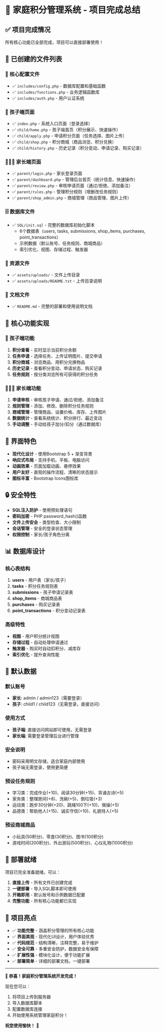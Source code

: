 # 🎉 家庭积分管理系统 - 项目完成总结

## ✅ 项目完成情况

所有核心功能已全部完成，项目可以直接部署使用！

## 📁 已创建的文件列表

### 🔧 核心配置文件
- ✅ `includes/config.php` - 数据库配置和基础函数
- ✅ `includes/functions.php` - 业务逻辑函数库
- ✅ `includes/auth.php` - 用户认证系统

### 🧒 孩子端页面
- ✅ `index.php` - 系统入口页面（登录选择）
- ✅ `child/home.php` - 孩子端首页（积分展示、快速操作）
- ✅ `child/apply.php` - 申请积分页面（任务选择、图片上传）
- ✅ `child/shop.php` - 积分商城（商品浏览、积分兑换）
- ✅ `child/history.php` - 历史记录（积分变动、申请记录、购买记录）

### 👨‍👩‍👧 家长端页面
- ✅ `parent/login.php` - 家长登录页面
- ✅ `parent/dashboard.php` - 管理后台首页（统计信息、快速操作）
- ✅ `parent/review.php` - 审核申请页面（通过/拒绝、添加备注）
- ✅ `parent/rules.php` - 管理积分规则（增删改任务规则）
- ✅ `parent/shop_admin.php` - 商城管理（商品管理、图片上传）

### 🗄️ 数据库文件
- ✅ `SQL/init.sql` - 完整的数据库初始化脚本
  - 6个数据表（users, tasks, submissions, shop_items, purchases, point_transactions）
  - 示例数据（默认账号、任务规则、商城商品）
  - 索引优化、视图、存储过程、触发器

### 📁 资源文件
- ✅ `assets/uploads/` - 文件上传目录
- ✅ `assets/uploads/README.txt` - 上传目录说明

### 📖 文档文件
- ✅ `README.md` - 完整的部署和使用说明文档

## 🚀 核心功能实现

### 🧒 孩子端功能
1. **积分查看** - 实时显示当前积分余额
2. **任务申请** - 选择任务、上传证明图片、提交申请
3. **积分商城** - 浏览商品、用积分兑换物品
4. **历史记录** - 查看积分变动、申请状态、购买记录
5. **任务规则** - 按分类浏览所有可获得的积分任务

### 👨‍👩‍👧 家长端功能
1. **申请审核** - 审核孩子申请、通过/拒绝、添加备注
2. **规则管理** - 添加、修改、删除积分任务规则
3. **商城管理** - 管理商品、设置价格、库存、上传图片
4. **数据统计** - 查看系统统计、积分排行、最近变动
5. **手动调整** - 手动给孩子加分/扣分（通过数据库）

## 🎨 界面特色

- **现代化设计** - 使用Bootstrap 5 + 渐变背景
- **响应式布局** - 支持手机、平板、电脑访问
- **动画效果** - 页面加载动画、悬停效果
- **用户友好** - 直观的操作流程、清晰的状态提示
- **图标丰富** - Bootstrap Icons图标库

## 🔒 安全特性

- **SQL注入防护** - 使用预处理语句
- **密码加密** - PHP password_hash()函数
- **文件上传安全** - 类型检查、大小限制
- **会话管理** - 安全的登录状态管理
- **权限控制** - 家长/孩子角色分离

## 📊 数据库设计

### 核心表结构
1. **users** - 用户表（家长/孩子）
2. **tasks** - 积分任务规则表
3. **submissions** - 孩子申请记录表
4. **shop_items** - 商城商品表
5. **purchases** - 购买记录表
6. **point_transactions** - 积分变动记录表

### 高级特性
- **视图** - 用户积分统计视图
- **存储过程** - 自动处理申请通过
- **触发器** - 购买时自动扣积分、减库存
- **索引优化** - 提升查询性能

## 🎯 默认数据

### 默认账号
- **家长**: admin / admin123（需要登录）
- **孩子**: child1 / child123（无需登录，直接访问）

### 使用方式
- **孩子端**: 直接访问网站即可使用，无需登录
- **家长端**: 需要登录管理后台进行管理

### 安全说明
- 密码采用明文存储，适合家庭内部使用
- 孩子端无需登录，使用更简便

### 预设任务规则
- 学习类：完成作业(+10)、阅读30分钟(+15)、背诵古诗(+5)
- 家务类：整理房间(+8)、洗碗(+5)、倒垃圾(+3)
- 运动类：跑步30分钟(+20)、跳绳100下(+10)、做操(+5)
- 品德类：帮助他人(+15)、诚实守信(+10)、礼貌待人(+5)

### 预设商城商品
- 小玩具(50积分)、零食(30积分)、图书(100积分)
- 游戏时间(200积分)、外出游玩(500积分)、心仪礼物(1000积分)

## 🚀 部署就绪

项目已完全准备就绪，可以：

1. **直接上传** - 所有文件已创建完成
2. **一键部署** - 导入SQL脚本即可使用
3. **开箱即用** - 默认账号和示例数据已配置
4. **完整功能** - 所有核心功能都已实现

## 🎉 项目亮点

- ✅ **功能完整** - 涵盖积分管理的所有核心功能
- ✅ **界面美观** - 现代化UI设计，用户体验优秀
- ✅ **代码规范** - 结构清晰，注释完整，易于维护
- ✅ **安全可靠** - 多重安全防护，数据安全有保障
- ✅ **扩展性强** - 模块化设计，便于功能扩展
- ✅ **部署简单** - 详细的部署文档，一键部署

---

**🎊 恭喜！家庭积分管理系统开发完成！**

现在您可以：
1. 将项目上传到服务器
2. 导入数据库脚本
3. 配置数据库连接
4. 开始使用系统管理家庭积分！

**祝您使用愉快！** 🌟